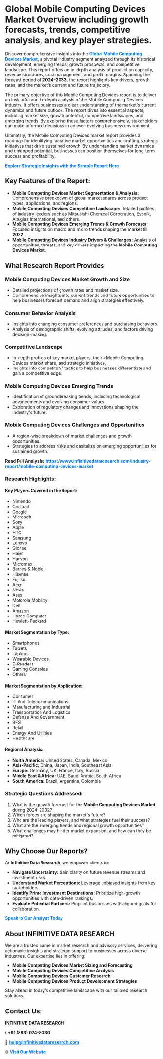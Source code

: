 <h1>Global Mobile Computing Devices Market Overview including growth forecasts, trends, competitive analysis, and key player strategies.</h1>
<p>
Discover comprehensive insights into the 
<a href="https://www.infinitivedataresearch.com/industry-report/mobile-computing-devices-market" rel="dofollow" style="color: #007BFF; text-decoration: none;"><strong>Global Mobile Computing Devices Market</strong></a>, a pivotal industry segment analyzed through its historical development, emerging trends, growth prospects, and competitive landscape. This report offers an in-depth analysis of production capacity, revenue structures, cost management, and profit margins. Spanning the forecast period of <strong>2024–2033</strong>, the report highlights key drivers, growth rates, and the market’s current and future trajectory.
</p>
<p>
The primary objective of this Mobile Computing Devices report is to deliver an insightful and in-depth analysis of the Mobile Computing Devices industry. It offers businesses a clear understanding of the market's current dynamics and future outlook. The report dives into essential aspects, including market size, growth potential, competitive landscapes, and emerging trends. By exploring these factors comprehensively, stakeholders can make informed decisions in an ever-evolving business environment.
</p>
<p>
Ultimately, the Mobile Computing Devices market report provides a roadmap for identifying lucrative market opportunities and crafting strategic initiatives that drive sustained growth. By understanding market dynamics and untapped potential, businesses can position themselves for long-term success and profitability.
</p>
<p>
<a href="https://www.infinitivedataresearch.com/request-sample/reportId=107086" style="color: #007BFF; text-decoration: none;"><strong>Explore Strategic Insights with the Sample Report Here</strong></a>
</p>

<h2>Key Features of the Report:</h2>
<ul>
<li><strong>Mobile Computing Devices Market Segmentation & Analysis:</strong> Comprehensive breakdown of global market shares across product types, applications, and regions.</li>
<li><strong>Mobile Computing Devices Competitive Landscape:</strong> Detailed profiles of industry leaders such as Mitsubishi Chemical Corporation, Evonik, Altuglas International, and others.</li>
<li><strong>Mobile Computing Devices Emerging Trends & Growth Forecasts:</strong> Focused insights on macro and micro trends shaping the market till <strong>2032</strong>.</li>
<li><strong>Mobile Computing Devices Industry Drivers & Challenges:</strong> Analysis of opportunities, threats, and key drivers impacting the <strong>Mobile Computing Devices Market</strong>.</li>
</ul>

<h2>What Research Report Provides</h2>
<h3>Mobile Computing Devices Market Growth and Size</h3>
<ul>
<li>Detailed projections of growth rates and market size.</li>
<li>Comprehensive insights into current trends and future opportunities to help businesses forecast demand and align strategies effectively.</li>
</ul>

<h3>Consumer Behavior Analysis</h3>
<ul>
<li>Insights into changing consumer preferences and purchasing behaviors.</li>
<li>Analysis of demographic shifts, evolving attitudes, and factors driving decision-making.</li>
</ul>

<h3>Competitive Landscape</h3>
<ul>
<li>In-depth profiles of key market players, their >Mobile Computing Devices market share, and strategic initiatives.</li>
<li>Insights into competitors' tactics to help businesses differentiate and gain a competitive edge.</li>
</ul>

<h3>Mobile Computing Devices Emerging Trends</h3>
<ul>
<li>Identification of groundbreaking trends, including technological advancements and evolving consumer values.</li>
<li>Exploration of regulatory changes and innovations shaping the industry's future.</li>
</ul>

<h3>Mobile Computing Devices Challenges and Opportunities</h3>
<ul>
<li>A region-wise breakdown of market challenges and growth opportunities.</li>
<li>Strategies to address risks and capitalize on emerging opportunities for sustained growth.</li>
</ul>
<p><strong>Read Full Analysis:</strong> <a href="https://www.infinitivedataresearch.com/industry-report/mobile-computing-devices-market" rel="dofollow" style="color: #007BFF; text-decoration: none;"><strong>https://www.infinitivedataresearch.com/industry-report/mobile-computing-devices-market</strong></a></p>
<h3>Research Highlights:</h3>
<h4>Key Players Covered in the Report:</h4>
<ul><li>Nintendo</li><li>Coolpad</li><li>Google</li><li>Microsoft</li><li>Sony</li><li>Apple</li><li>HTC</li><li>Samsung</li><li>Lenovo</li><li>Gionee</li><li>Haier</li><li>Hanvon</li><li>Micromax</li><li>Barnes &amp; Noble</li><li>Hisense</li><li>Fujitsu</li><li>Acer</li><li>Nokia</li><li>Asus</li><li>Motorola Mobility</li><li>Dell</li><li>Amazon</li><li>Hasee Computer</li><li>Hewlett-Packard</li></ul>
<h4>Market Segmentation by Type:</h4>
<ul><li>Smartphones</li><li>Tablets</li><li>Laptops</li><li>Wearable Devices</li><li>E-Readers</li><li>Gaming Consoles</li><li>Others</li></ul>
<h4>Market Segmentation by Application:</h4>
<ul><li>Consumer</li><li>IT And Telecommunications</li><li>Manufacturing and Industrial</li><li>Transportation And Logistics</li><li>Defense And Government</li><li>BFSI</li><li>Retail</li><li>Energy And Utilities</li><li>Healthcare</li></ul>

<h4>Regional Analysis:</h4>
<ul>
<li><strong>North America:</strong> United States, Canada, Mexico</li>
<li><strong>Asia-Pacific:</strong> China, Japan, India, Southeast Asia</li>
<li><strong>Europe:</strong> Germany, UK, France, Italy, Russia</li>
<li><strong>Middle East & Africa:</strong> UAE, Saudi Arabia, South Africa</li>
<li><strong>South America:</strong> Brazil, Argentina, Colombia</li>
</ul>

<h3>Strategic Questions Addressed:</h3>
<ol>
<li>What is the growth forecast for the <strong>Mobile Computing Devices Market</strong> during 2024–2032?</li>
<li>Which forces are shaping the market's future?</li>
<li>Who are the leading players, and what strategies fuel their success?</li>
<li>What are the emerging trends and regional growth opportunities?</li>
<li>What challenges may hinder market expansion, and how can they be mitigated?</li>
</ol>

<h2>Why Choose Our Reports?</h2>
<p>At <strong>Infinitive Data Research</strong>, we empower clients to:</p>
<ul>
<li><strong>Navigate Uncertainty:</strong> Gain clarity on future revenue streams and investment risks.</li>
<li><strong>Understand Market Perceptions:</strong> Leverage unbiased insights from key stakeholders.</li>
<li><strong>Identify Prime Investment Destinations:</strong> Prioritize high-growth opportunities with data-driven rankings.</li>
<li><strong>Evaluate Potential Partners:</strong> Pinpoint businesses with aligned goals for collaboration.</li>
</ul>
<p><a href="https://www.infinitivedataresearch.com/industry-report/mobile-computing-devices-market" rel="dofollow" style="color: #007BFF; text-decoration: none;"><strong>Speak to Our Analyst Today</strong></a></p>

<h2>About INFINITIVE DATA RESEARCH</h2>
<p>We are a trusted name in market research and advisory services, delivering actionable insights and strategic support to businesses across diverse industries. Our expertise lies in offering:</p>
<ul>
<li><strong>Mobile Computing Devices Market Sizing and Forecasting</strong></li>
<li><strong>Mobile Computing Devices Competitive Analysis</strong></li>
<li><strong>Mobile Computing Devices Customer Research</strong></li>
<li><strong>Mobile Computing Devices Product Development Strategies</strong></li>
</ul>
<p>Stay ahead in today’s competitive landscape with our tailored research solutions.</p>

<h2>Contact Us:</h2>
<p><strong>INFINITIVE DATA RESEARCH</strong></p>
<p>📞 <strong>+91 (883) 074-8030</strong></p>
<p>📧 <strong><a href="mailto:help@infinitivedataresearch.com" style="color: #007BFF;">help@infinitivedataresearch.com</a></strong></p>
<p>🌐 <strong><a href="https://www.infinitivedataresearch.com" rel="dofollow" style="color: #007BFF;">Visit Our Website</a></strong></p>